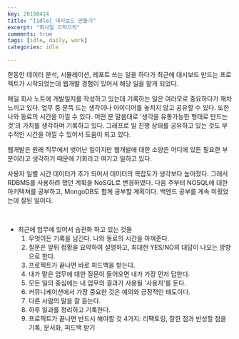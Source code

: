 ```yaml
---
key: 20190414
title: "[idle] 대시보드 만들기"
excerpt: "회사일 끄적끄적"
comments: true
tags: [idle, daily, work]
categories: idle

---
```


한동안 데이터 분석, 시뮬레이션, 레포트 쓰는 일을 하다가 최근에 대시보드 만드는 프로젝트가 시작되었는데 웹개발 경험이 있어서 해당 일을 맡게 되었다.

매일 회사 노트에 개발일지를 작성하고 있는데 기록하는 일은 여러모로 중요하다가 재차 느끼고 있다. 업무 중 문뜩 드는 생각이나 아이디어를 놓치지 않고 공유할 수 있다. 또한 나와 동료의 시간을 아낄 수 있다. 어떤 분 말씀대로 '생각을 유통가능한 형태로 만드는 것'의 가치를 생각하며 기록하고 있다. 그래프로 일 진행 상태를 공유하고 있는 것도 부수적인 시간을 아낄 수 있어서 도움이 되고 있다.

웹개발은 원래 직무에서 벗어난 일이지만 웹개발에 대한 소양은 어디에 있든 필요한 부분이라고 생각하기 때문에 기회라고 여기고 일하고 있다. 

사용자 일별 시간 데이터가 추가 되어서 데이터의 복잡도가 생각보다 높아졌다. 그래서 RDBMS를 사용하려 했던 계획을 NoSQL로 변경하였다. 다음 주부터 NOSQL에 대한 아키텍쳐를 공부하고, MongoDB도 함께 공부할 계획이다. 백엔드 공부를 계속 미뤘었는데 잘된 일이다.

<br>

* 최근에 업무에 있어서 습관화 하고 있는 것들
  1. 무엇이든 기록을 남긴다. 나와 동료의 시간을 아껴준다.
  2. 질문은 앞뒤 정황을 요약하여 설명하고, 최대한 YES/NO의 대답이 나오는 방향으로 한다.
  3. 프로젝트가 끝나면 바로 피드백을 받는다. 
  4. 내가 맡은 업무에 대한 질문이 들어오면 내가 가장 먼저 답한다.
  5. 모든 일의 중심에는 내 업무의 결과가 사용될 '사용자'를 둔다.
  6. 커뮤니케이션에서 가장 중요한 것은 예의와 긍정적인 태도이다.
  7. 다른 사람의 말을 잘 듣는다.
  8. 하루 일과를 정리하고 기록한다.
  9. 프로젝트가 끝나면 반드시 해야할 것 4가지: 리팩토링, 잘한 점과 반성할 점을 기록, 문서화, 피드백 받기

<br>